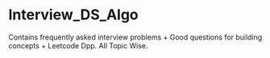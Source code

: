 # Interview_DS_Algo
Contains frequently asked interview problems + Good questions for building concepts + Leetcode Dpp. All Topic Wise.
